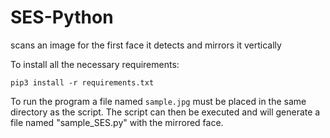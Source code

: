 # SES-Python
scans an image for the first face it detects and mirrors it vertically

To install all the necessary requirements:
```
pip3 install -r requirements.txt
```

To run the program a file named ```sample.jpg``` must be placed in the same directory as the script.
The script can then be executed and will generate a file named "sample_SES.py" with the mirrored face.
